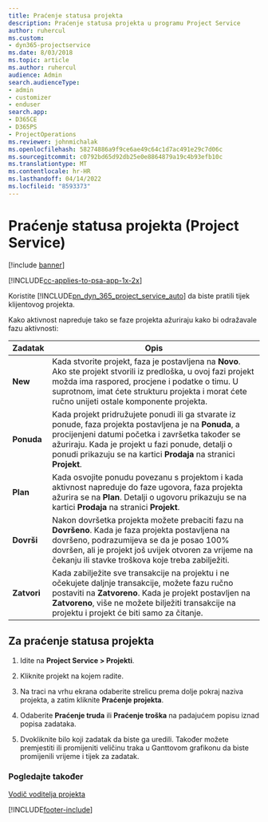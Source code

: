 ```yaml
---
title: Praćenje statusa projekta
description: Praćenje statusa projekta u programu Project Service
author: ruhercul
ms.custom:
- dyn365-projectservice
ms.date: 8/03/2018
ms.topic: article
ms.author: ruhercul
audience: Admin
search.audienceType:
- admin
- customizer
- enduser
search.app:
- D365CE
- D365PS
- ProjectOperations
ms.reviewer: johnmichalak
ms.openlocfilehash: 58274886a9f9ce6ae49c64c1d7ac491e29c7d06c
ms.sourcegitcommit: c0792bd65d92db25e0e8864879a19c4b93efb10c
ms.translationtype: MT
ms.contentlocale: hr-HR
ms.lasthandoff: 04/14/2022
ms.locfileid: "8593373"
---
```

# <a name="track-a-projects-status-project-service"></a>Praćenje statusa projekta (Project Service)

[!include [banner](../includes/psa-now-project-operations.md)]

[!INCLUDE[cc-applies-to-psa-app-1x-2x](../includes/cc-applies-to-psa-app-1x-2x.md)]

Koristite [!INCLUDE[pn_dyn_365_project_service_auto](../includes/pn-dyn-365-project-service-auto.md)] da biste pratili tijek klijentovog projekta.  

Kako aktivnost napreduje tako se faze projekta ažuriraju kako bi odražavale fazu aktivnosti:  

| Zadatak | Opis | 
|------------|----------|
| **New** | Kada stvorite projekt, faza je postavljena na **Novo**. Ako ste projekt stvorili iz predloška, u ovoj fazi projekt možda ima raspored, procjene i podatke o timu. U suprotnom, imat ćete strukturu projekta i morat ćete ručno unijeti ostale komponente projekta. |
| **Ponuda** |  Kada projekt pridružujete ponudi ili ga stvarate iz ponude, faza projekta postavljena je na **Ponuda**, a procijenjeni datumi početka i završetka također se ažuriraju. Kada je projekt u fazi ponude, detalji o ponudi prikazuju se na kartici **Prodaja** na stranici **Projekt**. |
| **Plan** |  Kada osvojite ponudu povezanu s projektom i kada aktivnost napreduje do faze ugovora, faza projekta ažurira se na **Plan**. Detalji o ugovoru prikazuju se na kartici **Prodaja** na stranici **Projekt**. |
| **Dovrši** | Nakon dovršetka projekta možete prebaciti fazu na **Dovršeno**. Kada je faza projekta postavljena na dovršeno, podrazumijeva se da je posao 100% dovršen, ali je projekt još uvijek otvoren za vrijeme na čekanju ili stavke troškova koje treba zabilježiti. |
| **Zatvori** | Kada zabilježite sve transakcije na projektu i ne očekujete daljnje transakcije, možete fazu ručno postaviti na **Zatvoreno**. Kada je projekt postavljen na **Zatvoreno**, više ne možete bilježiti transakcije na projektu i projekt će biti samo za čitanje. |

## <a name="to-track-a-projects-status"></a>Za praćenje statusa projekta  

1.  Idite na **Project Service > Projekti**.  

2.  Kliknite projekt na kojem radite.  

3.  Na traci na vrhu ekrana odaberite strelicu prema dolje pokraj naziva projekta, a zatim kliknite **Praćenje projekta**.  

4.  Odaberite **Praćenje truda** ili **Praćenje troška** na padajućem popisu iznad popisa zadataka.  

5.  Dvokliknite bilo koji zadatak da biste ga uredili. Također možete premjestiti ili promijeniti veličinu traka u Ganttovom grafikonu da biste promijenili vrijeme i tijek za zadatak.  

### <a name="see-also"></a>Pogledajte također  
 [Vodič voditelja projekta](../psa/project-manager-guide.md)


[!INCLUDE[footer-include](../includes/footer-banner.md)]
